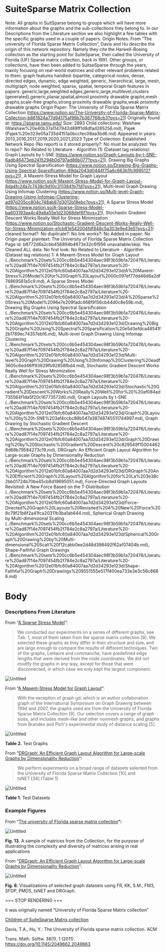 # SuiteSparse Matrix Collection

Note: All graphs in SuitSparse belong to groups which will have more information about the graphs and the sub-collections they belong to. In our Descriptions from the Literature section we also highlight a few tables with the specific graphs used in a couple of papers. 
Origin Notes: From “The university of Florida Sparse Matrix Collection”, Davis and Hu describe the origin of this network repository. Namely they cite the Harwell-Boeing collection as the starting point for SuiteSparse, then called the University of Florida (UF) Sparse matrix collection, back in 1991. Other groups, or collections, have then been added to SuitseSparse through the years, mainly focusing on real-world matrices and other relevant problems related to them. 
graph features handled: bipartite, categorical nodes, dense, directed edges, dynamic, edge weighted, generic, hierarchical, large, mesh, multigraph, node weighted, sparse, spatial, temporal
Graph features in papers: generic,large,weighted edges,generic,large,multilevel,clusters (generated),generic,planar,spatial,almost proximity drawable graphs,mesh graphs,scale-free graphs,strong proximity drawable graphs,weak proximity drawable graphs
Origin Paper: The University of Florida Sparse Matrix Collection (https://www.notion.so/The-University-of-Florida-Sparse-Matrix-Collection-b861824a77d94175af99b7b367768cb3?pvs=21)
Originally found at: https://sparse.tamu.edu/
Size: 2893
Child collections: Walshaw (Walshaw%20e40b37a1147942d89ff1d8dfad285256.md), Pajek (Pajek%20e323e05a735d4151a0bccfec08aa3bd6.md)
Appeared in years: 2013,2016,2017,2019,2020,2021,2023
Type of Collection: Established Network Repo (No report)
is it stored properly?: No
must be analyzed: Yes
In repo?: No
Related to Literature - Algorithm (1) (Dataset tag relations): Graph Layouts by t-SNE (https://www.notion.so/Graph-Layouts-by-t-SNE-6adb46473eb2415294b0d797ad86b077?pvs=21), Drawing Big Graphs Using Spectral
Sparsification (https://www.notion.so/Drawing-Big-Graphs-Using-Spectral-Sparsification-89da2043d0444f75a6c663b1fc999512?pvs=21), A Maxent-Stress Model for Graph Layout (https://www.notion.so/A-Maxent-Stress-Model-for-Graph-Layout-8da4fc24a7c7438c9d10c3113841b7fd?pvs=21), Multi-level Graph Drawing Using Infomap Clustering (https://www.notion.so/Multi-level-Graph-Drawing-Using-Infomap-Clustering-ad97d205cc804c748ab87d3012b18ebc?pvs=21), A Sparse Stress Model (https://www.notion.so/A-Sparse-Stress-Model-ba603193aa4c49a8a55e1d23068def6f?pvs=21), Stochastic Gradient Descent Works Really Well for Stress Minimization (https://www.notion.so/Stochastic-Gradient-Descent-Works-Really-Well-for-Stress-Minimization-e1cb81e542004fdf848c5a303e9e43e5?pvs=21)
cleaned format?: No
duplicate?: No
link works?: No
Added in paper: No
Origin paper plaintext: The University of Florida Sparse Matrix Collection
Page id: b8772d6a2cbb456894b4673e32c6f956
unavailable/skip: Yes
Cleaned ALL data: No
first look: No
Related to Literature - Algorithm (Dataset tag relations) 1: A Maxent-Stress Model for Graph Layout (../Benchmark%20sets%200cc6b5e454304aec98f3b59b1a720476/Literature%20ad87f14e7097454fb2f784e2c8a2797a/Literature%20-%20Algorithm%2012e01bfc60a84007aa7d2d34293e123d/A%20Maxent-Stress%20Model%20for%20Graph%20Layout%2000c097ef77dd46d6a2df74869581a5c9.md), A Sparse Stress Model (../Benchmark%20sets%200cc6b5e454304aec98f3b59b1a720476/Literature%20ad87f14e7097454fb2f784e2c8a2797a/Literature%20-%20Algorithm%2012e01bfc60a84007aa7d2d34293e123d/A%20Sparse%20Stress%20Model%2096e7e209fadc468f9156cb44d0c8e59b.md), Drawing Big Graphs Using Spectral
Sparsification (../Benchmark%20sets%200cc6b5e454304aec98f3b59b1a720476/Literature%20ad87f14e7097454fb2f784e2c8a2797a/Literature%20-%20Algorithm%2012e01bfc60a84007aa7d2d34293e123d/Drawing%20Big%20Graphs%20Using%20Spectral%20Sparsification%20e5d3efdca48541f2b1789ec74357ebf6.md), Multi-level Graph Drawing Using Infomap Clustering (../Benchmark%20sets%200cc6b5e454304aec98f3b59b1a720476/Literature%20ad87f14e7097454fb2f784e2c8a2797a/Literature%20-%20Algorithm%2012e01bfc60a84007aa7d2d34293e123d/Multi-level%20Graph%20Drawing%20Using%20Infomap%20Clustering%20eadf3605c6ed46ff93629fb92858fbd4.md), Stochastic Gradient Descent Works Really Well for Stress Minimization (../Benchmark%20sets%200cc6b5e454304aec98f3b59b1a720476/Literature%20ad87f14e7097454fb2f784e2c8a2797a/Literature%20-%20Algorithm%2012e01bfc60a84007aa7d2d34293e123d/Stochastic%20Gradient%20Descent%20Works%20Really%20Well%20for%20%20af084ad735564f1da5f20c16773572d0.md), Graph Layouts by t-SNE (../Benchmark%20sets%200cc6b5e454304aec98f3b59b1a720476/Literature%20ad87f14e7097454fb2f784e2c8a2797a/Literature%20-%20Algorithm%2012e01bfc60a84007aa7d2d34293e123d/Graph%20Layouts%20by%20t-SNE%203af4ccbc89b547a38748745511744997.md), Graph Drawing by Stochastic Gradient Descent (../Benchmark%20sets%200cc6b5e454304aec98f3b59b1a720476/Literature%20ad87f14e7097454fb2f784e2c8a2797a/Literature%20-%20Algorithm%2012e01bfc60a84007aa7d2d34293e123d/Graph%20Drawing%20by%20Stochastic%20Gradient%20Descent%20c829549f150044628d68b79584273c19.md), DRGraph: An Efficient Graph Layout Algorithm for Large-scale Graphs by Dimensionality Reduction (../Benchmark%20sets%200cc6b5e454304aec98f3b59b1a720476/Literature%20ad87f14e7097454fb2f784e2c8a2797a/Literature%20-%20Algorithm%2012e01bfc60a84007aa7d2d34293e123d/DRGraph%20An%20Efficient%20Graph%20Layout%20Algorithm%20for%20La%203e38c2bb01724b70be45cb8d19695051.md), Force-Directed Graph Layouts Revisited: A New Force Based on the T-Distribution (../Benchmark%20sets%200cc6b5e454304aec98f3b59b1a720476/Literature%20ad87f14e7097454fb2f784e2c8a2797a/Literature%20-%20Algorithm%2012e01bfc60a84007aa7d2d34293e123d/Force-Directed%20Graph%20Layouts%20Revisited%20A%20New%20Force%208c79f21b6f2a41fca20311b3ba1ab644.md), Spherical Graph Drawing by Multi-dimensional Scaling (../Benchmark%20sets%200cc6b5e454304aec98f3b59b1a720476/Literature%20ad87f14e7097454fb2f784e2c8a2797a/Literature%20-%20Algorithm%2012e01bfc60a84007aa7d2d34293e123d/Spherical%20Graph%20Drawing%20by%20Multi-dimensional%20Scali%20f12cabb0ee2d48d398492f62af07404b.md), Shape-Faithful Graph Drawings (../Benchmark%20sets%200cc6b5e454304aec98f3b59b1a720476/Literature%20ad87f14e7097454fb2f784e2c8a2797a/Literature%20-%20Algorithm%2012e01bfc60a84007aa7d2d34293e123d/Shape-Faithful%20Graph%20Drawings%209551555e517f400ea733e3e3c56c8686.md)

# Body

### Descriptions From Literature

From “[A Sparse Stress Model](https://dx.doi.org/10.7155/jgaa.00440)”:

> We conducted our experiments on a series of different graphs, see Tab. 1, most of them taken from the sparse matrix collection [9]. We selected these graphs as they differ in their structure and size, and are large enough to compare the results of different techniques. Two of the graphs, LeHavre and commanche, have predefined edge lengths that were derived from the node coordinates. We did not modify the graphs in any way, except for those that were disconnected, in which case we only kept the largest component.
> 

![Untitled](SuiteSparse%20Matrix%20Collection%20b8772d6a2cbb456894b4673e32c6f956/Untitled.png)

From “[A Maxent-Stress Model for Graph Layout](https://doi.org/10.1109/TVCG.2012.299)”:

> With the exception of graph gd, which is an author collaboration graph of the International Symposium on Graph Drawing between 1994 and 2007, the graphs used are from the University of Florida Sparse Matrix Collection [9]. Our selection covers a range of graph sizes, and includes mesh-like and other nonmesh graphs, and graphs from Brandes and Pich's experimental study of distance scaling [5].
> 

![Untitled](SuiteSparse%20Matrix%20Collection%20b8772d6a2cbb456894b4673e32c6f956/Untitled%201.png)

**Table 2.** Test Graphs

From “[DRGraph: An Efficient Graph Layout Algorithm for Large-scale Graphs by Dimensionality Reduction](https://doi.org/10.1109/TVCG.2020.3030447)”:

> We perform experiments on a broad range of datasets selected from the University of Florida Sparse Matrix Collection [10] and tsNET [34] (Table 1).
> 

![Untitled](SuiteSparse%20Matrix%20Collection%20b8772d6a2cbb456894b4673e32c6f956/Untitled%202.png)

**Table 1.** Test Datasets

### Example Figures

From “[The university of Florida sparse matrix collection](https://doi.org/10.1145/2049662.2049663)**”:**

![Untitled](SuiteSparse%20Matrix%20Collection%20b8772d6a2cbb456894b4673e32c6f956/Untitled%203.png)

**Fig. 13.** A sample of matrices from the Collection, for the purpose of illustrating the complexity and diversity of matrices arising in real applications

From “[DRGraph: An Efficient Graph Layout Algorithm for Large-scale Graphs by Dimensionality Reduction](https://doi.org/10.1109/TVCG.2020.3030447)”:

![Untitled](SuiteSparse%20Matrix%20Collection%20b8772d6a2cbb456894b4673e32c6f956/Untitled%204.png)

**Fig. 8.** Visualizations of selected graph datasets using FR, KK, S.M., FM3, SFDP, PMDS, tsNET and DRGraph.

=== STOP RENDERING ===

it was originally named “University of Florida Sparse Matrix collection”

[Children of SuiteSparse Matrix collection](SuiteSparse%20Matrix%20Collection%20b8772d6a2cbb456894b4673e32c6f956/Children%20of%20SuiteSparse%20Matrix%20collection%20d16b1e4a85034b53935fd3c1285860cc.csv)

Davis, T.A., Hu, Y.: The University of Florida sparse matrix collection. ACM

Trans. Math. Softw. 38(1), 1 (2011). https://doi.org/10.1145/2049662.2049663